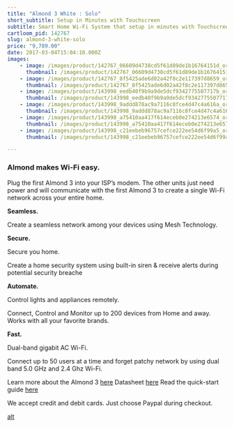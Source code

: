 ```yaml
---
title: "Almond 3 White : Solo"
short_subtitle: Setup in Minutes with Touchscreen
subtitle: Smart Home Wi-Fi System that setup in minutes with Touchscreen
cartloom_pid: 142767
slug: almond-3-white-solo
price: "9,789.00"
date: 2017-03-04T15:04:10.000Z
images:
    - image: /images/product/142767_06609d4738cd5f61d89de1b16764151d_orig.jpg
      thumbnail: /images/product/142767_06609d4738cd5f61d89de1b16764151d_thumb.jpg
    - image: /images/product/142767_8f5425ade6d02a42f8c2e117397d8659_orig.jpg
      thumbnail: /images/product/142767_8f5425ade6d02a42f8c2e117397d8659_thumb.jpg
    - image: /images/product/143998_eedb40f9b9a9de5dcf9342775507717b_orig.jpg
      thumbnail: /images/product/143998_eedb40f9b9a9de5dcf9342775507717b_thumb.jpg
    - image: /images/product/143998_9addd878ac9a7116c8fce4d47c4a616a_orig.png
      thumbnail: /images/product/143998_9addd878ac9a7116c8fce4d47c4a616a_thumb.png
    - image: /images/product/143998_a75410aa417f614eceb0e274213e6574_orig.png
      thumbnail: /images/product/143998_a75410aa417f614eceb0e274213e6574_thumb.png
    - image: /images/product/143998_c21eebeb96757cefce222ee54d6f99a5_orig.png
      thumbnail: /images/product/143998_c21eebeb96757cefce222ee54d6f99a5_thumb.png

---
```

### Almond makes Wi-Fi easy.

Plug the first Almond 3 into your ISP’s modem. The other units just need power and will communicate with the first Almond 3 to create a single Wi-Fi network across your entire home.

**Seamless.**

Create a seamless network among your devices using Mesh Technology.

**Secure.**

Secure you home.

Create a home security system using built-in siren & receive alerts during potential security breache

**Automate.**

Control lights and appliances remotely.

Connect, Control and Monitor up to 200 devices from Home and away. Works with all your favorite brands.

**Fast.**

Dual-band gigabit AC Wi-Fi.

Connect up to 50 users at a time and forget patchy network by using dual band 5.0 GHz and 2.4 Ghz Wi-Fi.

Learn more about the Almond 3 [here](https://www.securifi.com/rg/almond3)
Datasheet [here](https://d1ps2o5uupey1c.cloudfront.net/wp-content/uploads/almond3-datasheet-v2.pdf)
Read the quick-start guide [here](https://firmware.securifi.com/AL1/AlmondQuickGuide.pdf)

We accept credit and debit cards. Just choose Paypal during checkout.

[alt](/images/cc-badges-ppcmcvdam.png)

